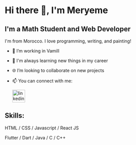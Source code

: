 # Hi there 👋, I'm Meryeme 
## I'm a Math Student and Web Developer
I'm from Morocco. I love programming, writing, and painting! 

- 💼 I’m working in Vamill
- 🌱 I'm always learning new things in my career 
- 🌐 I’m looking to collaborate on new projects 
- 📫 You can connect with me:   

  [<img src='https://cdn.jsdelivr.net/npm/simple-icons@3.0.1/icons/linkedin.svg' alt='linkedin' height='40'>](https://www.linkedin.com/in/meryeme-el-madani-9990411b6/)  

## Skills: 

HTML / CSS / Javascript / React JS 

Flutter / Dart / Java / C / C++ 




